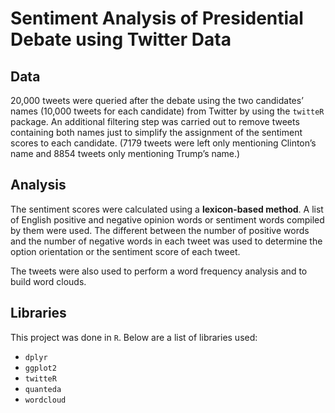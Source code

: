 # Sentiment Analysis of Presidential Debate using Twitter Data 

## Data  

20,000 tweets were queried after the debate using the two candidates’ names (10,000 tweets for each candidate) from Twitter by using the `twitteR` package. An additional filtering step was carried out to remove tweets containing both names just to simplify the assignment of the sentiment scores to each candidate. (7179 tweets were left only mentioning Clinton’s name and 8854 tweets only mentioning Trump’s name.)  

## Analysis  

The sentiment scores were calculated using a **lexicon-based method**. A list of English positive and negative opinion words or sentiment words compiled by them were used. The different between the number of positive words and the number of negative words in each tweet was used to determine the option orientation or the sentiment score of each tweet.  

The tweets were also used to perform a word frequency analysis and to build word clouds.   

## Libraries  

This project was done in `R`. Below are a list of libraries used:  

- `dplyr`  
- `ggplot2`    
- `twitteR`    
- `quanteda`  
- `wordcloud`  